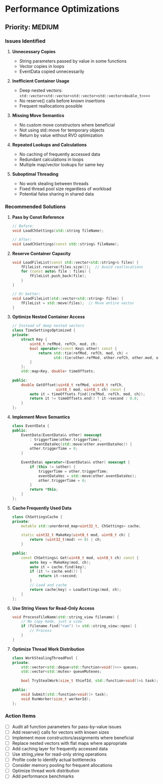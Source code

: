 # Performance Optimizations

## Priority: MEDIUM

### Issues Identified

1. **Unnecessary Copies**
   - String parameters passed by value in some functions
   - Vector copies in loops
   - EventData copied unnecessarily

2. **Inefficient Container Usage**
   - Deep nested vectors: `std::vector<std::vector<std::vector<std::vector<double_t>>>>`
   - No reserve() calls before known insertions
   - Frequent reallocations possible

3. **Missing Move Semantics**
   - No custom move constructors where beneficial
   - Not using std::move for temporary objects
   - Return by value without RVO optimization

4. **Repeated Lookups and Calculations**
   - No caching of frequently accessed data
   - Redundant calculations in loops
   - Multiple map/vector lookups for same key

5. **Suboptimal Threading**
   - No work stealing between threads
   - Fixed thread pool size regardless of workload
   - Potential false sharing in shared data

### Recommended Solutions

1. **Pass by Const Reference**
   ```cpp
   // Before:
   void LoadChSettings(std::string fileName);
   
   // After:
   void LoadChSettings(const std::string& fileName);
   ```

2. **Reserve Container Capacity**
   ```cpp
   void LoadFileList(const std::vector<std::string>& files) {
       fFileList.reserve(files.size());  // Avoid reallocations
       for (const auto& file : files) {
           fFileList.push_back(file);
       }
   }
   
   // Or better:
   void LoadFileList(std::vector<std::string> files) {
       fFileList = std::move(files);  // Move entire vector
   }
   ```

3. **Optimize Nested Container Access**
   ```cpp
   // Instead of deep nested vectors
   class TimeSettingsOptimized {
   private:
       struct Key {
           uint8_t refMod, refCh, mod, ch;
           bool operator<(const Key& other) const {
               return std::tie(refMod, refCh, mod, ch) < 
                      std::tie(other.refMod, other.refCh, other.mod, other.ch);
           }
       };
       std::map<Key, double> timeOffsets;
       
   public:
       double GetOffset(uint8_t refMod, uint8_t refCh, 
                       uint8_t mod, uint8_t ch) const {
           auto it = timeOffsets.find({refMod, refCh, mod, ch});
           return it != timeOffsets.end() ? it->second : 0.0;
       }
   };
   ```

4. **Implement Move Semantics**
   ```cpp
   class EventData {
   public:
       EventData(EventData&& other) noexcept
           : triggerTime(other.triggerTime),
             eventDataVec(std::move(other.eventDataVec)) {
           other.triggerTime = 0;
       }
       
       EventData& operator=(EventData&& other) noexcept {
           if (this != &other) {
               triggerTime = other.triggerTime;
               eventDataVec = std::move(other.eventDataVec);
               other.triggerTime = 0;
           }
           return *this;
       }
   };
   ```

5. **Cache Frequently Used Data**
   ```cpp
   class ChSettingsCache {
   private:
       mutable std::unordered_map<uint32_t, ChSettings> cache;
       
       static uint32_t MakeKey(uint8_t mod, uint8_t ch) {
           return (uint32_t(mod) << 8) | ch;
       }
       
   public:
       const ChSettings& Get(uint8_t mod, uint8_t ch) const {
           auto key = MakeKey(mod, ch);
           auto it = cache.find(key);
           if (it != cache.end()) {
               return it->second;
           }
           // Load and cache
           return cache[key] = LoadSettings(mod, ch);
       }
   };
   ```

6. **Use String Views for Read-Only Access**
   ```cpp
   void ProcessFileName(std::string_view filename) {
       // No copy made, just a view
       if (filename.find("run") != std::string_view::npos) {
           // Process
       }
   }
   ```

7. **Optimize Thread Work Distribution**
   ```cpp
   class WorkStealingThreadPool {
   private:
       std::vector<std::deque<std::function<void()>>> queues;
       std::vector<std::mutex> queueMutexes;
       
       bool TryStealWork(size_t thiefId, std::function<void()>& task);
       
   public:
       void Submit(std::function<void()> task);
       void RunWorker(size_t workerId);
   };
   ```

### Action Items

- [ ] Audit all function parameters for pass-by-value issues
- [ ] Add reserve() calls for vectors with known sizes
- [ ] Implement move constructors/assignments where beneficial
- [ ] Replace nested vectors with flat maps where appropriate
- [ ] Add caching layer for frequently accessed data
- [ ] Use string_view for read-only string operations
- [ ] Profile code to identify actual bottlenecks
- [ ] Consider memory pooling for frequent allocations
- [ ] Optimize thread work distribution
- [ ] Add performance benchmarks